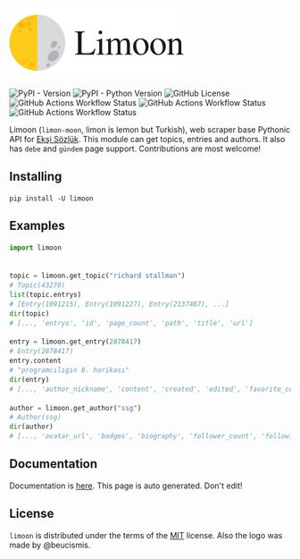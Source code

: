 <img alt="limoon-logo" src="https://raw.githubusercontent.com/beucismis/limoon/main/limoon-logo.png" height="128"/>

![PyPI - Version](https://img.shields.io/pypi/v/limoon)
![PyPI - Python Version](https://img.shields.io/pypi/pyversions/limoon)
![GitHub License](https://img.shields.io/github/license/beucismis/limoon)
![GitHub Actions Workflow Status](https://img.shields.io/github/actions/workflow/status/beucismis/limoon/test.yml?label=test)
![GitHub Actions Workflow Status](https://img.shields.io/github/actions/workflow/status/beucismis/limoon/publish.yml?label=publish)
![GitHub Actions Workflow Status](https://img.shields.io/github/actions/workflow/status/beucismis/limoon/doc.yml?label=doc)

Limoon (`limon-moon`, limon is lemon but Turkish), web scraper base Pythonic API for [Ekşi Sözlük](https://eksisozluk.com). This module can get topics, entries and authors. It also has `debe` and `gündem` page support. Contributions are most welcome!

## Installing

```console
pip install -U limoon
```

## Examples

```python
import limoon


topic = limoon.get_topic("richard stallman")
# Topic(43270)
list(topic.entrys)
# [Entry(1091215), Entry(1091227), Entry(2137487), ...]
dir(topic)
# [..., 'entrys', 'id', 'page_count', 'path', 'title', 'url']

entry = limoon.get_entry(2878417)
# Entry(2878417)
entry.content
# "programcılıgın 8. harikası"
dir(entry)
# [..., 'author_nickname', 'content', 'created', 'edited', 'favorite_count', 'id', 'url']

author = limoon.get_author("ssg")
# Author(ssg)
dir(author)
# [..., 'avatar_url', 'badges', 'biography', 'follower_count', 'following_count', 'nickname', 'rank', 'total_entry', 'url']
```

## Documentation

Documentation is [here](DOCUMENTATION.md). This page is auto generated. Don't edit!

## License

`limoon` is distributed under the terms of the [MIT](LICENSE.txt) license. Also the logo was made by @beucismis.

